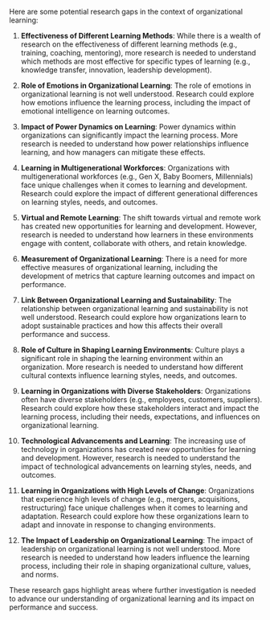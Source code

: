 Here are some potential research gaps in the context of organizational learning:

1. **Effectiveness of Different Learning Methods**: While there is a wealth of research on the effectiveness of different learning methods (e.g., training, coaching, mentoring), more research is needed to understand which methods are most effective for specific types of learning (e.g., knowledge transfer, innovation, leadership development).

2. **Role of Emotions in Organizational Learning**: The role of emotions in organizational learning is not well understood. Research could explore how emotions influence the learning process, including the impact of emotional intelligence on learning outcomes.

3. **Impact of Power Dynamics on Learning**: Power dynamics within organizations can significantly impact the learning process. More research is needed to understand how power relationships influence learning, and how managers can mitigate these effects.

4. **Learning in Multigenerational Workforces**: Organizations with multigenerational workforces (e.g., Gen X, Baby Boomers, Millennials) face unique challenges when it comes to learning and development. Research could explore the impact of different generational differences on learning styles, needs, and outcomes.

5. **Virtual and Remote Learning**: The shift towards virtual and remote work has created new opportunities for learning and development. However, research is needed to understand how learners in these environments engage with content, collaborate with others, and retain knowledge.

6. **Measurement of Organizational Learning**: There is a need for more effective measures of organizational learning, including the development of metrics that capture learning outcomes and impact on performance.

7. **Link Between Organizational Learning and Sustainability**: The relationship between organizational learning and sustainability is not well understood. Research could explore how organizations learn to adopt sustainable practices and how this affects their overall performance and success.

8. **Role of Culture in Shaping Learning Environments**: Culture plays a significant role in shaping the learning environment within an organization. More research is needed to understand how different cultural contexts influence learning styles, needs, and outcomes.

9. **Learning in Organizations with Diverse Stakeholders**: Organizations often have diverse stakeholders (e.g., employees, customers, suppliers). Research could explore how these stakeholders interact and impact the learning process, including their needs, expectations, and influences on organizational learning.

10. **Technological Advancements and Learning**: The increasing use of technology in organizations has created new opportunities for learning and development. However, research is needed to understand the impact of technological advancements on learning styles, needs, and outcomes.

11. **Learning in Organizations with High Levels of Change**: Organizations that experience high levels of change (e.g., mergers, acquisitions, restructuring) face unique challenges when it comes to learning and adaptation. Research could explore how these organizations learn to adapt and innovate in response to changing environments.

12. **The Impact of Leadership on Organizational Learning**: The impact of leadership on organizational learning is not well understood. More research is needed to understand how leaders influence the learning process, including their role in shaping organizational culture, values, and norms.

These research gaps highlight areas where further investigation is needed to advance our understanding of organizational learning and its impact on performance and success.